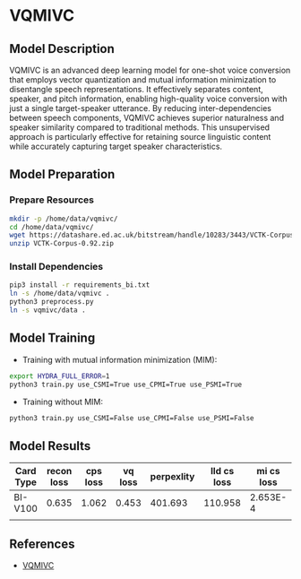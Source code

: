 # VQMIVC

## Model Description

VQMIVC is an advanced deep learning model for one-shot voice conversion that employs vector quantization and mutual
information minimization to disentangle speech representations. It effectively separates content, speaker, and pitch
information, enabling high-quality voice conversion with just a single target-speaker utterance. By reducing
inter-dependencies between speech components, VQMIVC achieves superior naturalness and speaker similarity compared to
traditional methods. This unsupervised approach is particularly effective for retaining source linguistic content while
accurately capturing target speaker characteristics.

## Model Preparation

### Prepare Resources

```sh
mkdir -p /home/data/vqmivc/
cd /home/data/vqmivc/
wget https://datashare.ed.ac.uk/bitstream/handle/10283/3443/VCTK-Corpus-0.92.zip
unzip VCTK-Corpus-0.92.zip
```

### Install Dependencies

```sh
pip3 install -r requirements_bi.txt
ln -s /home/data/vqmivc .
python3 preprocess.py
ln -s vqmivc/data .
```

## Model Training

- Training with mutual information minimization (MIM):

```sh
export HYDRA_FULL_ERROR=1
python3 train.py use_CSMI=True use_CPMI=True use_PSMI=True
```

- Training without MIM:

```sh
python3 train.py use_CSMI=False use_CPMI=False use_PSMI=False 
```

## Model Results

| Card Type | recon loss | cps loss | vq loss | perpexlity | lld cs loss | mi cs loss | lld ps loss | mi ps loss | lld cp loss | mi cp loss | used time(s) |
|-----------|------------|----------|---------|------------|-------------|------------|-------------|------------|-------------|------------|--------------|
| BI-V100   | 0.635      | 1.062    | 0.453   | 401.693    | 110.958     | 2.653E-4   | 0.052       | 0.001      | 219.895     | 0.021      | 4.315        |
|           |

## References

- [VQMIVC](https://github.com/Wendison/VQMIVC)
